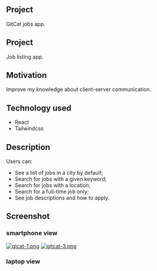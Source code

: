 ## Project 

GitCat jobs app.

## Project

Job listing app.

## Motivation

Improve my knowledge about client-server communication.

## Technology used

- React
- Tailwindcss

## Description

Users can:


- See a list of jobs in a city by default;
- Search for jobs with a given keyword;
- Search for jobs with a location;
- Search for a full-time job only;
- See job descriptions and how to apply.

## Screenshot


### smartphone view

[![gicat-1.png](https://i.postimg.cc/43jGQwKZ/gicat-1.png)](https://postimg.cc/KK7CZPrs) [![gitcat-3.png](https://i.postimg.cc/nzZZC2CL/gitcat-3.png)](https://postimg.cc/JyTSFb3w)

### laptop view
